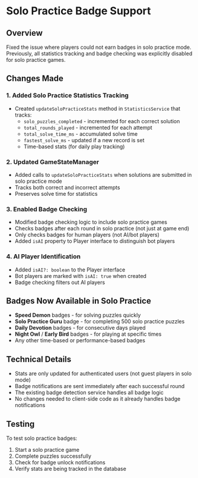# Solo Practice Badge Support

## Overview
Fixed the issue where players could not earn badges in solo practice mode. Previously, all statistics tracking and badge checking was explicitly disabled for solo practice games.

## Changes Made

### 1. Added Solo Practice Statistics Tracking
- Created `updateSoloPracticeStats` method in `StatisticsService` that tracks:
  - `solo_puzzles_completed` - incremented for each correct solution
  - `total_rounds_played` - incremented for each attempt
  - `total_solve_time_ms` - accumulated solve time
  - `fastest_solve_ms` - updated if a new record is set
  - Time-based stats (for daily play tracking)

### 2. Updated GameStateManager
- Added calls to `updateSoloPracticeStats` when solutions are submitted in solo practice mode
- Tracks both correct and incorrect attempts
- Preserves solve time for statistics

### 3. Enabled Badge Checking
- Modified badge checking logic to include solo practice games
- Checks badges after each round in solo practice (not just at game end)
- Only checks badges for human players (not AI/bot players)
- Added `isAI` property to Player interface to distinguish bot players

### 4. AI Player Identification
- Added `isAI?: boolean` to the Player interface
- Bot players are marked with `isAI: true` when created
- Badge checking filters out AI players

## Badges Now Available in Solo Practice
- **Speed Demon** badges - for solving puzzles quickly
- **Solo Practice Guru** badge - for completing 500 solo practice puzzles
- **Daily Devotion** badges - for consecutive days played
- **Night Owl** / **Early Bird** badges - for playing at specific times
- Any other time-based or performance-based badges

## Technical Details
- Stats are only updated for authenticated users (not guest players in solo mode)
- Badge notifications are sent immediately after each successful round
- The existing badge detection service handles all badge logic
- No changes needed to client-side code as it already handles badge notifications

## Testing
To test solo practice badges:
1. Start a solo practice game
2. Complete puzzles successfully
3. Check for badge unlock notifications
4. Verify stats are being tracked in the database